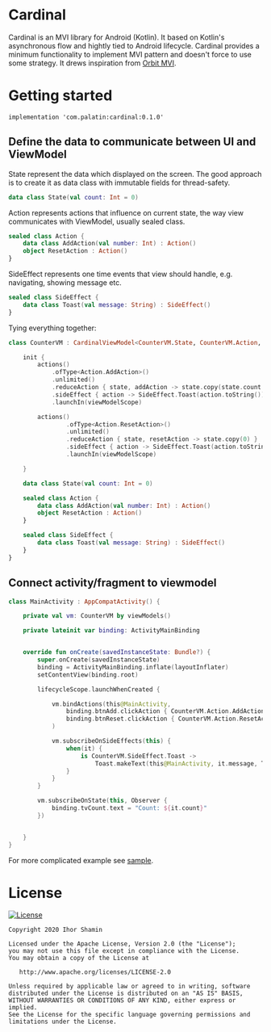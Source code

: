 # Cardinal
Cardinal is an MVI library for Android (Kotlin). It based on Kotlin's asynchronous flow and hightly tied to Android lifecycle. 
Cardinal provides a minimum functionality to implement MVI pattern and doesn't force to use some strategy. 
It drews inspiration from [Orbit MVI](https://github.com/babylonhealth/orbit-mvi).
# Getting started
`implementation 'com.palatin:cardinal:0.1.0'`
## Define the data to communicate between UI and ViewModel
State represent the data which displayed on the screen. The good approach is to create it as data class with immutable fields for thread-safety.
```kotlin 
data class State(val count: Int = 0)
```
Action represents actions that influence on current state, the way view communicates with ViewModel, usually sealed class.
```kotlin
sealed class Action {
    data class AddAction(val number: Int) : Action()
    object ResetAction : Action()
}
```
SideEffect represents one time events that view should handle, e.g. navigating, showing message etc.
```kotlin
sealed class SideEffect {
    data class Toast(val message: String) : SideEffect()
}
```
Tying everything together:
```kotlin
class CounterVM : CardinalViewModel<CounterVM.State, CounterVM.Action, CounterVM.SideEffect>(State()) {

    init {
        actions()
            .ofType<Action.AddAction>()
            .unlimited()
            .reduceAction { state, addAction -> state.copy(state.count + addAction.number) }
            .sideEffect { action -> SideEffect.Toast(action.toString()) }
            .launchIn(viewModelScope)

        actions()
                .ofType<Action.ResetAction>()
                .unlimited()
                .reduceAction { state, resetAction -> state.copy(0) }
                .sideEffect { action -> SideEffect.Toast(action.toString()) }
                .launchIn(viewModelScope)

    }

    data class State(val count: Int = 0)

    sealed class Action {
        data class AddAction(val number: Int) : Action()
        object ResetAction : Action()
    }

    sealed class SideEffect {
        data class Toast(val message: String) : SideEffect()
    }
}
```
## Connect activity/fragment to viewmodel
```kotlin
class MainActivity : AppCompatActivity() {

    private val vm: CounterVM by viewModels()

    private lateinit var binding: ActivityMainBinding


    override fun onCreate(savedInstanceState: Bundle?) {
        super.onCreate(savedInstanceState)
        binding = ActivityMainBinding.inflate(layoutInflater)
        setContentView(binding.root)

        lifecycleScope.launchWhenCreated {

            vm.bindActions(this@MainActivity,
                binding.btnAdd.clickAction { CounterVM.Action.AddAction(1) },
                binding.btnReset.clickAction { CounterVM.Action.ResetAction }
            )

            vm.subscribeOnSideEffects(this) {
                when(it) {
                    is CounterVM.SideEffect.Toast -> 
                        Toast.makeText(this@MainActivity, it.message, Toast.LENGTH_SHORT).show()
                }
            }
        }

        vm.subscribeOnState(this, Observer {
            binding.tvCount.text = "Count: ${it.count}"
        })


    }
}
```
For more complicated example see [sample](sample).
# License
[![License](https://img.shields.io/badge/License-Apache%202.0-blue.svg)](https://opensource.org/licenses/Apache-2.0)

```
Copyright 2020 Ihor Shamin

Licensed under the Apache License, Version 2.0 (the "License");
you may not use this file except in compliance with the License.
You may obtain a copy of the License at

   http://www.apache.org/licenses/LICENSE-2.0

Unless required by applicable law or agreed to in writing, software
distributed under the License is distributed on an "AS IS" BASIS,
WITHOUT WARRANTIES OR CONDITIONS OF ANY KIND, either express or implied.
See the License for the specific language governing permissions and
limitations under the License.
```
